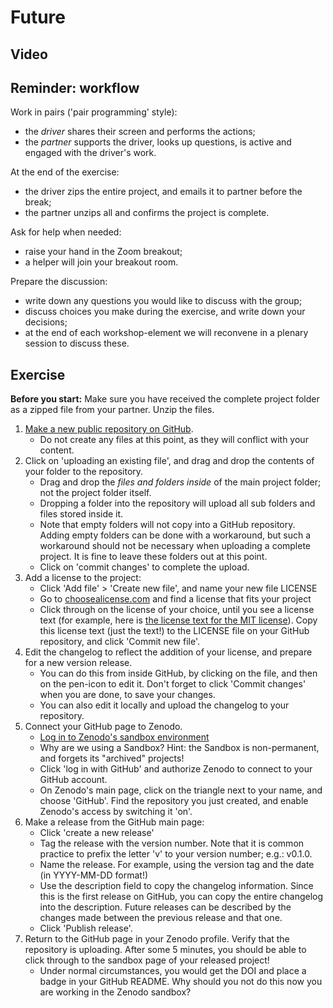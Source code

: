 # Future

## Video

<!--
Testing video embedding:
<iframe width="1280" height="720" src="https://www.youtube.com/embed/vgYS-F8opgE" frameborder="0" allow="accelerometer; autoplay; encrypted-media; gyroscope; picture-in-picture" allowfullscreen></iframe>

Testing video embedding 2:
<iframe width="560" height="315" src="https://www.youtube.com/embed/vgYS-F8opgE" title="YouTube video player" frameborder="0" allow="accelerometer; autoplay; clipboard-write; encrypted-media; gyroscope; picture-in-picture" allowfullscreen></iframe>
-->

## Reminder: workflow

Work in pairs ('pair programming' style):

- the *driver* shares their screen and performs the actions;
- the *partner* supports the driver, looks up questions, is active and engaged
    with the driver's work.

At the end of the exercise:

- the driver zips the entire project, and emails it to partner before the break;
- the partner unzips all and confirms the project is complete.

Ask for help when needed:

- raise your hand in the Zoom breakout;
- a helper will join your breakout room.

Prepare the discussion:

- write down any questions you would like to discuss with the group;
- discuss choices you make during the exercise, and write down your decisions;
- at the end of each workshop-element we will reconvene in a plenary session to
  discuss these.

## Exercise

**Before you start:** Make sure you have received the complete project folder as
a zipped file from your partner. Unzip the files.

1. [Make a new public repository on
   GitHub](https://docs.github.com/en/github/creating-cloning-and-archiving-repositories/creating-a-repository-on-github/creating-a-new-repository).
    * Do not create any files at this point, as they will conflict with your
      content.
1. Click on 'uploading an existing file', and drag and drop the contents of your
   folder to the repository.
    * Drag and drop the _files and folders inside_ of the main project folder;
      not the project folder itself.
    * Dropping a folder into the repository will upload all sub folders and
      files stored inside it.
    * Note that empty folders will not copy into a GitHub repository. Adding
      empty folders can be done with a workaround, but such a workaround should
      not be necessary when uploading a complete project. It is fine to leave
      these folders out at this point.
    * Click on 'commit changes' to complete the upload.
1. Add a license to the project:
    * Click 'Add file' > 'Create new file', and name your new file LICENSE
    * Go to [choosealicense.com](https://choosealicense.com/) and find a license
      that fits your project
    * Click through on the license of your choice, until you see a license text
      (for example, here is [the license text for the MIT
      license](https://choosealicense.com/licenses/mit/)). Copy this license
      text (just the text!) to the LICENSE file on your GitHub repository, and
      click 'Commit new file'.
1. Edit the changelog to reflect the addition of your license, and prepare for a
   new version release.
    * You can do this from inside GitHub, by clicking on the file, and then on
      the pen-icon to edit it. Don't forget to click 'Commit changes' when you
      are done, to save your changes.
    * You can also edit it locally and upload the changelog to your repository.
1. Connect your GitHub page to Zenodo.
    * [Log in to Zenodo's sandbox environment](https://sandbox.zenodo.org/login/?next=%2F)
    * Why are we using a Sandbox? Hint: the Sandbox is non-permanent, and forgets its "archived" projects!
    * Click 'log in with GitHub' and authorize Zenodo to connect to your GitHub account.
    * On Zenodo's main page, click on the triangle next to your name, and choose
      'GitHub'. Find the repository you just created, and enable Zenodo's access
      by switching it 'on'.
1. Make a release from the GitHub main page:
    * Click 'create a new release'
    * Tag the release with the version number. Note that it is common practice
      to prefix the letter 'v' to your version number; e.g.: v0.1.0.
    * Name the release. For example, using the version tag and the date (in
      YYYY-MM-DD format!)
    * Use the description field to copy the changelog information. Since this is
      the first release on GitHub, you can copy the entire changelog into the
      description. Future releases can be described by the changes made between
      the previous release and that one.
    * Click 'Publish release'.
1. Return to the GitHub page in your Zenodo profile. Verify that the repository
   is uploading. After some 5 minutes, you should be able to click through to
   the sandbox page of your released project!
   * Under normal circumstances, you would get the DOI and place a badge in your
     GitHub README. Why should you not do this now you are working in the Zenodo
     sandbox?